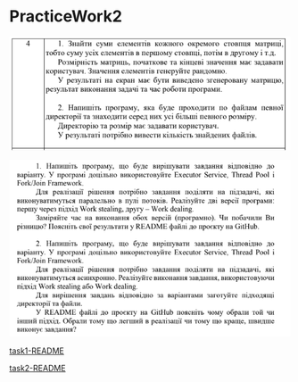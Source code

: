 # PracticeWork2

![task.png](task.png)

![requirements.png](requirements.png)


[task1-README](README_task1.md)

[task2-README](README_task2.md)